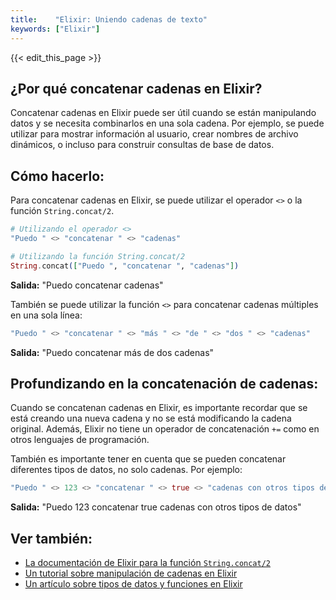 ```yaml
---
title:    "Elixir: Uniendo cadenas de texto"
keywords: ["Elixir"]
---
```


{{< edit_this_page >}}

## ¿Por qué concatenar cadenas en Elixir?

Concatenar cadenas en Elixir puede ser útil cuando se están manipulando datos y se necesita combinarlos en una sola cadena. Por ejemplo, se puede utilizar para mostrar información al usuario, crear nombres de archivo dinámicos, o incluso para construir consultas de base de datos.

## Cómo hacerlo:

Para concatenar cadenas en Elixir, se puede utilizar el operador `<>` o la función `String.concat/2`.

```Elixir
# Utilizando el operador <>
"Puedo " <> "concatenar " <> "cadenas"

# Utilizando la función String.concat/2
String.concat(["Puedo ", "concatenar ", "cadenas"])
```

**Salida:**
"Puedo concatenar cadenas"

También se puede utilizar la función `<>` para concatenar cadenas múltiples en una sola línea:

```Elixir
"Puedo " <> "concatenar " <> "más " <> "de " <> "dos " <> "cadenas" 
```

**Salida:**
"Puedo concatenar más de dos cadenas"

## Profundizando en la concatenación de cadenas:

Cuando se concatenan cadenas en Elixir, es importante recordar que se está creando una nueva cadena y no se está modificando la cadena original. Además, Elixir no tiene un operador de concatenación `+=` como en otros lenguajes de programación.

También es importante tener en cuenta que se pueden concatenar diferentes tipos de datos, no solo cadenas. Por ejemplo:

```Elixir
"Puedo " <> 123 <> "concatenar " <> true <> "cadenas con otros tipos de datos"
```

**Salida:**
"Puedo 123 concatenar true cadenas con otros tipos de datos"

## Ver también:

- [La documentación de Elixir para la función `String.concat/2`](https://hexdocs.pm/elixir/String.html#concat/2)
- [Un tutorial sobre manipulación de cadenas en Elixir](https://www.learnelixir.tv/blog/2016/01/03/elixir-string-manipulation)
- [Un artículo sobre tipos de datos y funciones en Elixir](https://medium.com/@dennis_richardt/introduction-to-elixir-types-and-functions-ddbe83fbdf40)